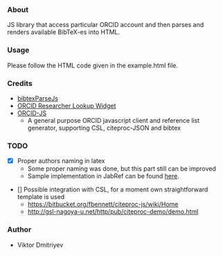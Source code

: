### About

JS library that access particular ORCID account and then parses and renders available BibTeX-es into HTML.

### Usage

Please follow the HTML code given in the example.html file.

### Credits

* [bibtexParseJs](https://github.com/ORCID/bibtexParseJs)
* [ORCID Researcher Lookup Widget](http://developers.ands.org.au/widgets/orcid_widget/)
* [ORCID-JS](https://github.com/ORCID-EU-Labs/orcid-js)
    - A general purpose ORCID javascript client and reference list generator, supporting CSL, citeproc-JSON and bibtex

### TODO

* [X]  Proper authors naming in latex
    - Some proper naming was done, but this part still can be improved
    - Sample implementation in JabRef can be found [here](https://github.com/JabRef/jabref/blob/master/src/main/java/net/sf/jabref/model/entry/AuthorList.java).
* [] Possible integration with CSL, for a moment own straightforward template is used
     - https://bitbucket.org/fbennett/citeproc-js/wiki/Home
     - http://gsl-nagoya-u.net/http/pub/citeproc-demo/demo.html

### Author

* Viktor Dmitriyev
